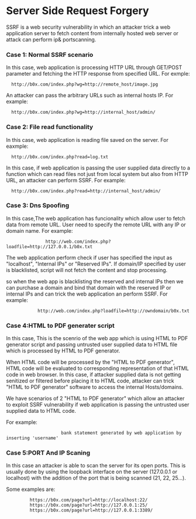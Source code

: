 Server Side Request Forgery
==========
SSRF is a web security vulnerability in which an attacker trick a web application server to fetch content from internally hosted web server
or attack can perform ip& portscanning.

<h3>Case 1: Normal SSRF scenario</h3>
In this case, web application is processing HTTP URL through GET/POST parameter and fetching the HTTP response from specified URL.
For exmple:

      http://b0x.com/index.php?wg=http://remote_host/image.jpg
An attacker can pass the arbitrary URLs such as internal hosts IP. 
For example:

      http://b0x.com/index.php?wg=http://internal_host/admin/
      
<h3>Case 2: File read functionality</h3>
In this case, web application is reading file saved on the server.
For eaxmple:

      http://b0x.com/index.php?read=log.txt
In this case, if web application is passing the user supplied data directly to a function which can read files not just from local system but also from HTTP URL, an attacker can perform SSRF.
For example:

      http://b0x.com/index.php?read=http://internal_host/admin/
      
<h3>Case 3: Dns Spoofing</h3>
In this case,The web application has funcionality which allow user to fetch data from remote URL. User need to specify the remote URL with any IP or domain name.
For example:
           
                   http://web.com/index.php?loadfile=http://127.0.0.1/b0x.txt 

The web application perform check if user has specified the input as "localhost", "Internal IPs" or "Reserved IPs". If domain/IP specified by user is blacklisted, script will not fetch the content and stop processing.
 
 so when the web app is blacklisting the reserved and internal IPs then we can purchase a domain and bind that domain with the reserved IP
 or internal IPs and can trick the web application an perform SSRF.
 For example:
                
                http://web.com/index.php?loadfile=http://owndomain/b0x.txt

<h3>Case 4:HTML to PDF generater script</h3>
In this case, This is the scenrio of the web app which is using HTML to PDF generator script and passing untrusted user supplied data to HTML file which is processed by HTML to PDF generator.

When HTML code will be processed by the "HTML to PDF generator", HTML code will be evaluated to corresponding representation of that HTML code in web browser.
In this case, if attacker supplied data is not getting senitized or filtered before placing it to HTML code, attacker can trick "HTML to PDF generator" software to access the internal Hosts/domains.

We have scenarios of 2 "HTML to PDF generator" which allow an attacker to exploit SSRF vulnerability if web application is passing the untrusted user supplied data to HTML code.

For example:
            
                         bank statement generated by web application by inserting 'username'

<h3>Case 5:PORT And IP Scaning</h3>
In this case an attacker is able to scan the server for its open ports. This is usually done by using the loopback interface on the server (127.0.0.1 or localhost) with the addition of the port that is being scanned (21, 22, 25…).

Some examples are:

             https://b0x.com/page?url=http://localhost:22/
             https://b0x.com/page?url=http://127.0.0.1:25/
             https://b0x.com/page?url=http://127.0.0.1:3389/
